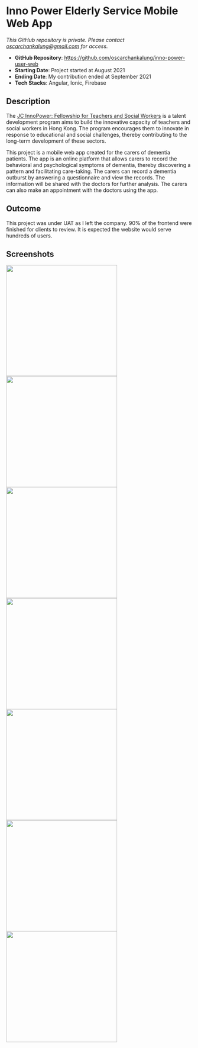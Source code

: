 # Inno Power Elderly Service Mobile Web App

_This GitHub repository is private. Please contact oscarchankalung@gmail.com for access._

- **GitHub Repository**: https://github.com/oscarchankalung/inno-power-user-web
- **Starting Date**: Project started at August 2021
- **Ending Date**: My contribution ended at September 2021
- **Tech Stacks**: Angular, Ionic, Firebase

## Description

The [JC InnoPower: Fellowship for Teachers and Social Workers](https://jcinnopower.hk/en) is a talent development program aims to build the innovative capacity of teachers and social workers in Hong Kong. The program encourages them to innovate in response to educational and social challenges, thereby contributing to the long-term development of these sectors.

This project is a mobile web app created for the carers of dementia patients. The app is an online platform that allows carers to record the behavioral and psychological symptoms of dementia, thereby discovering a pattern and facilitating care-taking. The carers can record a dementia outburst by answering a questionnaire and view the records. The information will be shared with the doctors for further analysis. The carers can also make an appointment with the doctors using the app.

## Outcome

This project was under UAT as I left the company. 90% of the frontend were finished for clients to review. It is expected the website would serve hundreds of users.

## Screenshots

<img src='01-screenshot-auth.png' width='300' /> <img src='02-screenshot-register.png' width='300' /> <img src='03-screenshot-profile.png' width='300' />
<img src='04-screenshot-home.png' width='300' /> <img src='05-screenshot-calendar.png' width='300' /> <img src='06-screenshot-appointment.png' width='300' />
<img src='07-screenshot-setting.png' width='300' />
